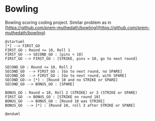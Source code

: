 # Bowling
Bowling scoring coding project. Similar problem as in [https://github.com/prem-muthedath/bowling](https://github.com/prem-muthedath/bowling)

```plantuml
@startuml
[*] --> FIRST_GO
FIRST_GO : Round <= 10, Roll 1
FIRST_GO --> SECOND_GO : [pins < 10]
FIRST_GO --> FIRST_GO : [STRIKE, pins = 10, go to next round]
 
SECOND_GO : Round <= 10, Roll 2
SECOND_GO  --> FIRST_GO : [Go to next round, no SPARE]
SECOND_GO  --> FIRST_GO : [Go to next round, with SPARE]
SECOND_GO--> [*] : [Round 10 and no STRIKE or SPARE]
SECOND_GO --> BONUS_GO : [SPARE]
 
BONUS_GO : Round = 10, Roll 2 (STRIKE) or 3 (STRIKE or SPARE)
FIRST_GO  -> BONUS_GO : [STRIKE on round 10]
BONUS_GO  --> BONUS_GO : [Round 10 was STRIKE]
BONUS_GO  --> [*] : [Round 10, roll 3 after STRIKE or SPARE]

@enduml
```
